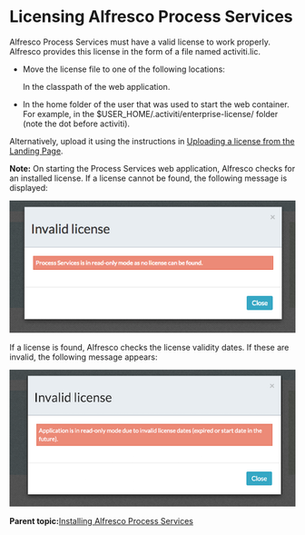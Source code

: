 # Licensing Alfresco Process Services

Alfresco Process Services must have a valid license to work properly. Alfresco provides this license in the form of a file named activiti.lic.

-   Move the license file to one of the following locations:

    In the classpath of the web application.

-   In the home folder of the user that was used to start the web container. For example, in the $USER\_HOME/.activiti/enterprise-license/ folder \(note the dot before activiti\).


Alternatively, upload it using the instructions in [Uploading a license from the Landing Page](uploading_a_license_from_the_user_interface_ui.md).

**Note:** On starting the Process Services web application, Alfresco checks for an installed license. If a license cannot be found, the following message is displayed:

![](../images/license-not-found.png)

If a license is found, Alfresco checks the license validity dates. If these are invalid, the following message appears:

![](../images/license-dates-invalid.png)

**Parent topic:**[Installing Alfresco Process Services](../topics/installing_process_services.md)

